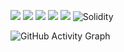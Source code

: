 <img src="https://ziadoua.github.io/m3-Markdown-Badges/badges/C++/c++3.svg"> <img src="https://ziadoua.github.io/m3-Markdown-Badges/badges/Python/python3.svg"> <img src ="https://ziadoua.github.io/m3-Markdown-Badges/badges/Rust/rust1.svg"> <img src="https://ziadoua.github.io/m3-Markdown-Badges/badges/Java/java1.svg"> <img src="https://ziadoua.github.io/m3-Markdown-Badges/badges/Neovim/neovim2.svg"> ![Solidity](https://img.shields.io/badge/Solidity-%23363636.svg?style=for-the-badge&logo=solidity&logoColor=white)

![GitHub Activity Graph](https://github-readme-activity-graph.cyclic.app/graph?username=floor-licker&theme=radical)

